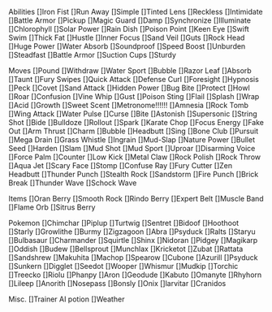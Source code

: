 Abilities
[]Iron Fist
[]Run Away
[]Simple
[]Tinted Lens
[]Reckless
[]Intimidate
[]Battle Armor
[]Pickup
[]Magic Guard
[]Damp
[]Synchronize
[]Illuminate
[]Chlorophyll
[]Solar Power
[]Rain Dish
[]Poison Point
[]Keen Eye
[]Swift Swim
[]Thick Fat
[]Hustle
[]Inner Focus
[]Sand Veil
[]Guts
[]Rock Head
[]Huge Power
[]Water Absorb
[]Soundproof
[]Speed Boost
[]Unburden
[]Steadfast
[]Battle Armor
[]Suction Cups
[]Sturdy

Moves
[]Pound
[]Withdraw
[]Water Sport
[]Bubble
[]Razor Leaf
[]Absorb
[]Taunt
[]Fury Swipes
[]Quick Attack
[]Defense Curl
[]Foresight
[]Hypnosis
[]Peck
[]Covet
[]Sand Attack
[]Hidden Power
[]Bug Bite
[]Protect
[]Howl
[]Roar
[]Confusion
[]Vine Whip
[]Gust
[]Poison Sting
[]Flail
[]Splash
[]Wrap
[]Acid
[]Growth
[]Sweet Scent
[]Metronome!!!!!!
[]Amnesia
[]Rock Tomb
[]Wing Attack
[]Water Pulse
[]Curse
[]Bite
[]Astonish
[]Supersonic
[]String Shot
[]Bide
[]Bulldoze
[]Rollout
[]Spark
[]Karate Chop
[]Focus Energy
[]Fake Out
[]Arm Thrust
[]Charm
[]Bubble
[]Headbutt
[]Sing
[]Bone Club
[]Pursuit
[]Mega Drain
[]Grass Whistle
[]Ingrain
[]Mud-Slap
[]Nature Power
[]Bullet Seed
[]Harden
[]Slam
[]Mud Shot
[]Mud Sport
[]Uproar
[]Disarming Voice
[]Force Palm
[]Counter
[]Low Kick
[]Metal Claw
[]Rock Polish
[]Rock Throw
[]Aqua Jet
[]Scary Face
[]Stomp
[]Confuse Ray
[]Fury Cutter
[]Zen Headbutt
[]Thunder Punch
[]Stealth Rock
[]Sandstorm
[]Fire Punch
[]Brick Break
[]Thunder Wave
[]Schock Wave

Items
[]Oran Berry
[]Smooth Rock
[]Rindo Berry
[]Expert Belt
[]Muscle Band
[]Flame Orb
[]Sitrus Berry

Pokemon
[]Chimchar
[]Piplup
[]Turtwig
[]Sentret
[]Bidoof
[]Hoothoot
[]Starly
[]Growlithe
[]Burmy
[]Zigzagoon
[]Abra
[]Psyduck
[]Ralts
[]Staryu
[]Bulbasaur
[]Charmander
[]Squirtle
[]Shinx
[]Nidoran
[]Pidgey
[]Magikarp
[]Oddish
[]Budew
[]Bellsprout
[]Munchlax
[]Kricketot
[]Zubat
[]Rattata
[]Sandshrew
[]Makuhita
[]Machop
[]Spearow
[]Cubone
[]Azurill
[]Psyduck
[]Sunkern
[]Digglet
[]Seedot
[]Wooper
[]Whismur
[]Mudkip
[]Torchic
[]Treecko
[]Riolu
[]Phanpy
[]Aron
[]Geodude
[]Kabuto
[]Omanyte
[]Rhyhorn
[]Lileep
[]Anorith
[]Nosepass
[]Bonsly
[]Onix
[]larvitar
[]Cranidos

Misc.
[]Trainer AI potion
[]Weather
